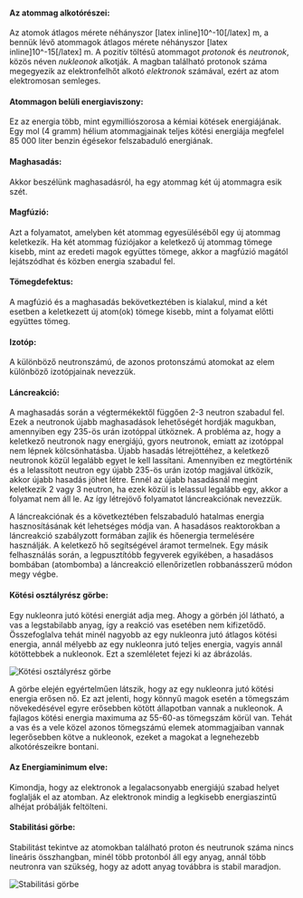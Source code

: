 #### Az atommag alkotórészei:
Az atomok átlagos mérete néhányszor [latex inline]10^-10[/latex] m, a bennük lévő atommagok átlagos mérete néhányszor [latex inline]10^-15[/latex] m. A pozitív töltésű atommagot *protonok* és *neutronok*, közös néven *nukleonok* alkotják. A magban található protonok száma megegyezik az elektronfelhőt alkotó *elektronok* számával, ezért az atom elektromosan semleges.

#### Atommagon belüli energiaviszony:
Ez az energia több, mint egymilliószorosa a kémiai kötések energiájának. Egy mol (4 gramm) hélium atommagjainak teljes kötési energiája megfelel 85 000 liter benzin égésekor felszabaduló energiának.

#### Maghasadás:
Akkor beszélünk maghasadásról, ha egy atommag két új atommagra esik szét.

#### Magfúzió:
Azt a folyamatot, amelyben két atommag egyesüléséből egy új atommag keletkezik. Ha két atommag fúziójakor a keletkező új atommag tömege kisebb, mint az eredeti magok együttes tömege, akkor a magfúzió magától lejátszódhat és közben energia szabadul fel.

#### Tömegdefektus:
A magfúzió és a maghasadás bekövetkeztében is kialakul, mind a két esetben a keletkezett új atom(ok) tömege kisebb, mint a folyamat előtti együttes tömeg.

#### Izotóp:
A különböző neutronszámú, de azonos protonszámú atomokat az elem különböző izotópjainak nevezzük.

#### Láncreakció:
A maghasadás során a végtermékektől függően 2-3 neutron szabadul fel. Ezek a neutronok újabb maghasadások lehetőségét hordják magukban, amennyiben egy 235-ös urán izotóppal ütköznek. A probléma az, hogy a keletkező neutronok nagy energiájú, gyors neutronok, emiatt az izotóppal nem lépnek kölcsönhatásba. Újabb hasadás létrejöttéhez, a keletkező neutronok közül legalább egyet le kell lassítani. Amennyiben ez megtörténik és a lelassított neutron egy újabb 235-ös urán izotóp magjával ütközik, akkor újabb hasadás jöhet létre. Ennél az újabb hasadásnál megint keletkezik 2 vagy 3 neutron, ha ezek közül is lelassul legalább egy, akkor a folyamat nem áll le. Az így létrejövő folyamatot láncreakciónak nevezzük.

A láncreakciónak és a következtében felszabaduló hatalmas energia hasznosításának két lehetséges módja van. A hasadásos reaktorokban a láncreakció szabályzott formában zajlik és hőenergia termelésére használják. A keletkező hő segítségével áramot termelnek. Egy másik felhasználás során, a legpusztítóbb fegyverek egyikében, a hasadásos bombában (atombomba) a láncreakció ellenőrizetlen robbanásszerű módon megy végbe.

#### Kötési osztályrész görbe:
Egy nukleonra jutó kötési energiát adja meg. Ahogy a görbén jól látható, a vas a legstabilabb anyag, így a reakció vas esetében nem kifizetődő. Összefoglalva tehát minél nagyobb az egy nukleonra jutó átlagos kötési energia, annál mélyebb az egy nukleonra jutó teljes energia, vagyis annál kötöttebbek a nukleonok. Ezt a szemléletet fejezi ki az ábrázolás.

![Kötési osztályrész görbe](http://i.imgur.com/m41CRVd.png)


A görbe elején egyértelműen látszik, hogy az egy nukleonra jutó kötési energia erősen nő. Ez azt jelenti, hogy könnyű magok esetén a tömegszám növekedésével egyre erősebben kötött állapotban vannak a nukleonok. A fajlagos kötési energia maximuma az 55-60-as tömegszám körül van. Tehát a vas és a vele közel azonos tömegszámú elemek atommagjaiban vannak legerősebben kötve a nukleonok, ezeket a magokat a legnehezebb alkotórészeikre bontani.

#### Az Energiaminimum elve:
Kimondja, hogy az elektronok a legalacsonyabb energiájú szabad helyet foglalják el az atomban. Az elektronok mindig a legkisebb energiaszintű alhéjat próbálják feltölteni.

#### Stabilitási görbe:
Stabilitást tekintve az atomokban található proton és neutrunok száma nincs lineáris összhangban, minél több protonból áll egy anyag, annál több neutronra van szükség, hogy az adott anyag továbbra is stabil maradjon.

![Stabilitási görbe](http://i.imgur.com/RCj3Fon.png)
